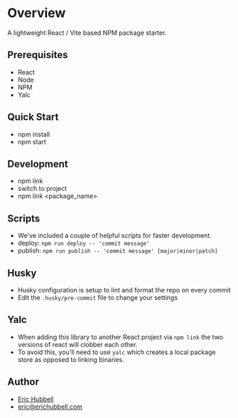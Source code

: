 # Overview
 A lightweight React / Vite based NPM package starter.

## Prerequisites
- React
- Node
- NPM
- Yalc

## Quick Start
- npm install
- npm start

## Development
- npm link
- switch to project
- npm link <package_name>

## Scripts
- We've included a couple of helpful scripts for faster development.
- deploy: `npm run deploy -- 'commit message'`
- publish: `npm run publish -- 'commit message' [major|minor|patch]`

## Husky
- Husky configuration is setup to lint and format the repo on every commit
- Edit the `.husky/pre-commit` file to change your settings

## Yalc
- When adding this library to another React project via `npm link` the two versions of react will clobber each other.
- To avoid this, you'll need to use `yalc` which creates a local package store as opposed to linking binaries.

## Author
- [Eric Hubbell](http://www.erichubbell.com)
- eric@erichubbell.com